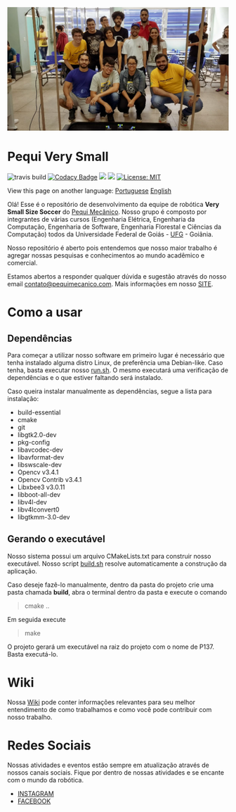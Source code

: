 ![](https://github.com/PEQUI-MEC/VSSS-INF/blob/readme_edit/docs/images/p137_team.png)

# Pequi Very Small
 ![travis build](https://img.shields.io/travis/PEQUI-MEC/VSSS-INF/master.svg) [![Codacy Badge](https://api.codacy.com/project/badge/Grade/e59a153895344c36ac6f438368939134)](https://www.codacy.com/app/eduardoquijano2/VSSS-INF?utm_source=github.com&amp;utm_medium=referral&amp;utm_content=PEQUI-MEC/VSSS-INF&amp;utm_campaign=Badge_Grade) ![](https://img.shields.io/github/stars/PEQUI-MEC/VSSS-INF.svg) ![](https://img.shields.io/github/contributors/PEQUI-MEC/VSSS-INF.svg) [![License: MIT](https://img.shields.io/badge/License-MIT-yellow.svg)](https://github.com/PEQUI-MEC/VSSS-INF/blob/master/docs/LICENSE)

View this page on another language: [Portuguese](https://github.com/PEQUI-MEC/VSSS-INF) [English](https://github.com/PEQUI-MEC/VSSS-INF/blob/master/docs/README.en.md)

Olá! Esse é o repositório de desenvolvimento da equipe de robótica **Very Small Size Soccer** do [Pequi Mecânico](https://www.facebook.com/NucleoPMec/). Nosso grupo é composto por integrantes de várias cursos (Engenharia Elétrica, Engenharia da Computação, Engenharia de Software, Engenharia Florestal e Ciências da Computação) todos da Universidade Federal de Goiás - [UFG](https://www.ufg.br/) - Goiânia.

Nosso repositório é aberto pois entendemos que nosso maior trabalho é agregar nossas pesquisas e conhecimentos ao mundo acadêmico e comercial.

Estamos abertos a responder qualquer dúvida e sugestão através do nosso email contato@pequimecanico.com. Mais informações em nosso [SITE](https://pequimecanico.com/).

# Como a usar


## Dependências

Para começar a utilizar nosso software em primeiro lugar é necessário que tenha instalado alguma distro Linux, de preferência uma Debian-like. Caso tenha, basta executar nosso [run.sh](https://github.com/PEQUI-MEC/VSSS-INF/blob/master/run.sh). O mesmo executará uma verificação de dependências e o que estiver faltando será instalado.

Caso queira instalar manualmente as dependências, segue a lista para instalação:

 - build-essential
 - cmake
 - git
 - libgtk2.0-dev
 - pkg-config
 - libavcodec-dev
 - libavformat-dev
 - libswscale-dev
 - Opencv v3.4.1
 - Opencv Contrib v3.4.1
 - Libxbee3 v3.0.11
 - libboot-all-dev
 - libv4l-dev
 - libv4lconvert0
 - libgtkmm-3.0-dev

## Gerando o executável

Nosso sistema possui um arquivo CMakeLists.txt para construir nosso executável. Nosso script  [build.sh](https://github.com/PEQUI-MEC/VSSS-INF/blob/master/build.sh) resolve automaticamente a construção da aplicação.

Caso deseje fazê-lo manualmente, dentro da pasta do projeto crie uma pasta chamada **build**, abra o terminal dentro da pasta e execute o comando 

>cmake ..

Em seguida execute 

>make

O projeto gerará um executável na raiz do projeto com o nome de P137. Basta executá-lo.

# Wiki

Nossa [Wiki](https://github.com/PEQUI-MEC/VSSS-INF/wiki) pode conter informações relevantes para seu melhor entendimento de como trabalhamos e como você pode contribuir com nosso trabalho.

# Redes Sociais

Nossas atividades e eventos estão sempre em atualização através de nossos canais sociais. Fique por dentro de nossas atividades e se encante com o mundo da robótica.

- [INSTAGRAM](https://www.instagram.com/pequimecanico/)
- [FACEBOOK](https://www.facebook.com/NucleoPMec)

